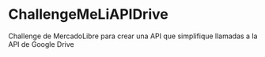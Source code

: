 # ChallengeMeLiAPIDrive
Challenge de MercadoLibre para crear una API que simplifique llamadas a la API de Google Drive
